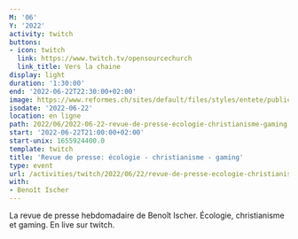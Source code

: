 ```yaml
---
M: '06'
Y: '2022'
activity: twitch
buttons:
- icon: twitch
  link: https://www.twitch.tv/opensourcechurch
  link_title: Vers la chaine
display: light
duration: '1:30:00'
end: '2022-06-22T22:30:00+02:00'
image: https://www.reformes.ch/sites/default/files/styles/entete/public/data/images/comm/257/Beno%C3%AEt%20Ischer.jpg
isodate: '2022-06-22'
location: en ligne
path: 2022/06/2022-06-22-revue-de-presse-ecologie-christianisme-gaming.md
start: '2022-06-22T21:00:00+02:00'
start-unix: 1655924400.0
template: twitch
title: 'Revue de presse: écologie - christianisme - gaming'
type: event
url: /activities/twitch/2022/06/22/revue-de-presse-ecologie-christianisme-gaming
with:
- Benoît Ischer
---
```

La revue de presse hebdomadaire de Benoît Ischer. Écologie, christianisme et gaming. En live sur twitch.